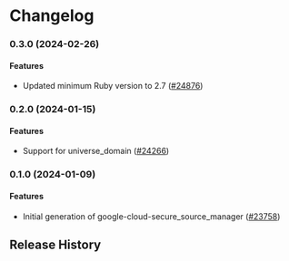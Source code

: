 # Changelog

### 0.3.0 (2024-02-26)

#### Features

* Updated minimum Ruby version to 2.7 ([#24876](https://github.com/googleapis/google-cloud-ruby/issues/24876)) 

### 0.2.0 (2024-01-15)

#### Features

* Support for universe_domain ([#24266](https://github.com/googleapis/google-cloud-ruby/issues/24266)) 

### 0.1.0 (2024-01-09)

#### Features

* Initial generation of google-cloud-secure_source_manager ([#23758](https://github.com/googleapis/google-cloud-ruby/issues/23758)) 

## Release History

